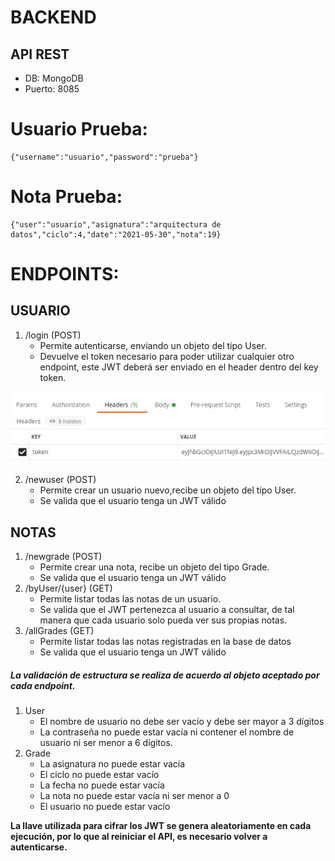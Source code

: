 # BACKEND
##  API REST

* DB: MongoDB
* Puerto: 8085

# Usuario Prueba:
    {"username":"usuario","password":"prueba"}

# Nota Prueba:
    {"user":"usuario","asignatura":"arquitectura de datos","ciclo":4,"date":"2021-05-30","nota":19}

# ENDPOINTS:

## USUARIO
1. /login (POST)
    * Permite autenticarse, enviando un objeto del tipo User.
    * Devuelve el token necesario para poder utilizar cualquier otro endpoint, este JWT deberá ser enviado en el header dentro del key token.


![Ejemplo POSTMAN](https://github.com/fixtse/backend-rest-api/raw/main/token.png)    



    
2. /newuser (POST)
    * Permite crear un usuario nuevo,recibe un objeto del tipo User.
    * Se valida que el usuario tenga un JWT válido
    
## NOTAS
1.  /newgrade (POST)
    * Permite crear una nota, recibe un objeto del tipo Grade.
    * Se valida que el usuario tenga un JWT válido
2.  /byUser/{user} (GET)
    * Permite listar todas las notas de un usuario.
    * Se valida que el JWT pertenezca al usuario a consultar, de tal manera que cada usuario solo pueda ver sus propias notas.
3.  /allGrades (GET)
    * Permite listar todas las notas registradas en la base de datos
    * Se valida que el usuario tenga un JWT válido

##### La validación de estructura se realiza de acuerdo al objeto aceptado por cada endpoint. 
1. User
    * El nombre de usuario no debe ser vacío y debe ser mayor a 3 dígitos
    * La contraseña no puede estar vacía ni contener el nombre de usuario ni ser menor a 6 dígitos.
2. Grade
    * La asignatura no puede estar vacía
    * El ciclo no puede estar vacío
    * La fecha no puede estar vacía
    * La nota no puede estar vacía ni ser menor a 0
    * El usuario no puede estar vacío

**La llave utilizada para cifrar los JWT se genera aleatoriamente en cada ejecución, por lo que al reiniciar el API, es necesario volver a autenticarse.**
